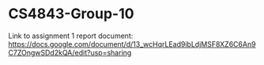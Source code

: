 # CS4843-Group-10
Link to assignment 1 report document: https://docs.google.com/document/d/13_wcHqrLEad9ibLdjMSF8XZ6C6An9C7ZOngwSDd2kQA/edit?usp=sharing
